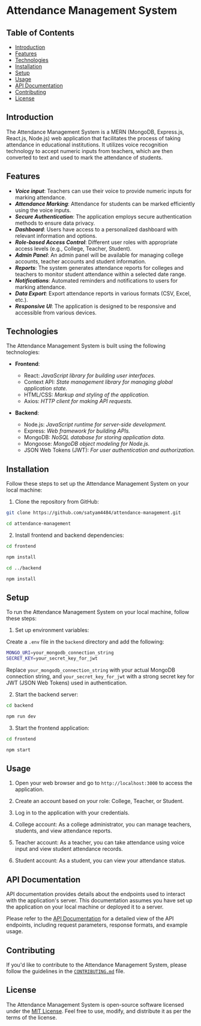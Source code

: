 # Attendance Management System

## Table of Contents

- [Introduction](#introduction)
- [Features](#features)
- [Technologies](#technologies)
- [Installation](#installation)
- [Setup](#setup)
- [Usage](#usage)
- [API Documentation](#api-documentation)
- [Contributing](#contributing)
- [License](#license)

## Introduction

The Attendance Management System is a MERN (MongoDB, Express.js, React.js, Node.js) web application that facilitates the process of taking attendance in educational institutions. It utilizes voice recognition technology to accept numeric inputs from teachers, which are then converted to text and used to mark the attendance of students.

## Features

- ***Voice input***: Teachers can use their voice to provide numeric inputs for marking attendance.
- ***Attendance Marking***: Attendance for students can be marked efficiently using the voice inputs.
- ***Secure Authentication***: The application employs secure authentication methods to ensure data privacy.
- ***Dashboard***: Users have access to a personalized dashboard with relevant information and options.
- ***Role-based Access Control***: Different user roles with appropriate access levels (e.g., College, Teacher, Student).
- ***Admin Panel***: An admin panel will be available for managing college accounts, teacher accounts and student information.
- ***Reports***: The system generates attendance reports for colleges and teachers to monitor student attendance within a selected date range.
- ***Notifications***: Automated reminders and notifications to users for marking attendance.
- ***Data Export***: Export attendance reports in various formats (CSV, Excel, etc.).
- ***Responsive UI***: The application is designed to be responsive and accessible from various devices.

## Technologies

The Attendance Management System is built using the following technologies:

- **Frontend**:

  - React: *JavaScript library for building user interfaces.*
  - Context API: *State management library for managing global application state.*
  - HTML/CSS: *Markup and styling of the application.*
  - Axios: *HTTP client for making API requests.*

- **Backend**:
  - Node.js: *JavaScript runtime for server-side development.*
  - Express: *Web framework for building APIs.*
  - MongoDB: *NoSQL database for storing application data.*
  - Mongoose: *MongoDB object modeling for Node.js.*
  - JSON Web Tokens (JWT): *For user authentication and authorization.*

## Installation

Follow these steps to set up the Attendance Management System on your local machine:

1. Clone the repository from GitHub:

```bash
git clone https://github.com/satyam4484/attendance-management.git

cd attendance-management
```

2. Install frontend and backend dependencies:

```bash
cd frontend

npm install
```

```bash
cd ../backend

npm install
```

## Setup

To run the Attendance Management System on your local machine, follow these steps:

1. Set up environment variables:

Create a `.env` file in the `backend` directory and add the following:

```bash
MONGO_URI=your_mongodb_connection_string
SECRET_KEY=your_secret_key_for_jwt
```

Replace `your_mongodb_connection_string` with your actual MongoDB connection string, and `your_secret_key_for_jwt` with a strong secret key for JWT (JSON Web Tokens) used in authentication.

2. Start the backend server:

```bash
cd backend

npm run dev
```

3. Start the frontend application:

```bash
cd frontend

npm start
```

## Usage

1. Open your web browser and go to `http://localhost:3000` to access the application.

2. Create an account based on your role: College, Teacher, or Student.

3. Log in to the application with your credentials.

4. College account: As a college administrator, you can manage teachers, students, and view attendance reports.

5. Teacher account: As a teacher, you can take attendance using voice input and view student attendance records.

6. Student account: As a student, you can view your attendance status.

## API Documentation

API documentation provides details about the endpoints used to interact with the application's server. This documentation assumes you have set up the application on your local machine or deployed it to a server.

Please refer to the [API Documentation](https://documenter.getpostman.com/view/17718134/2s946h7C6y) for a detailed view of the API endpoints, including request parameters, response formats, and example usage.

## Contributing

If you'd like to contribute to the Attendance Management System, please follow the guidelines in the [`CONTRIBUTING.md`](CONTRIBUTING.md) file.

## License

The Attendance Management System is open-source software licensed under the [MIT License](LICENSE). Feel free to use, modify, and distribute it as per the terms of the license.